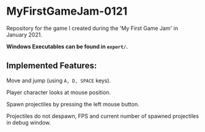 # MyFirstGameJam-0121
Repository for the game I created during the 'My First Game Jam' in January 2021.

**Windows Executables can be found in ```export/```.**

## Implemented Features:

Move and jump (using ```A, D, SPACE``` keys).

Player character looks at mouse position.

Spawn projectiles by pressing the left mouse button.

Projectiles do not despawn, FPS and current number of spawned projectiles in debug window.